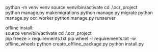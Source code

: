 python -m venv venv
source venv/bin/activate
cd .\ocr_project\
python manage.py makemigrations
python manage.py migrate
python manage.py ocr_worker
python manage.py runserver

offline install:\
source venv/bin/activate
cd .\ocr_project\
pip freeze > requirements.txt
pip wheel -r requirements.txt -w offline_wheels
python create_offline_package.py
python install.py
